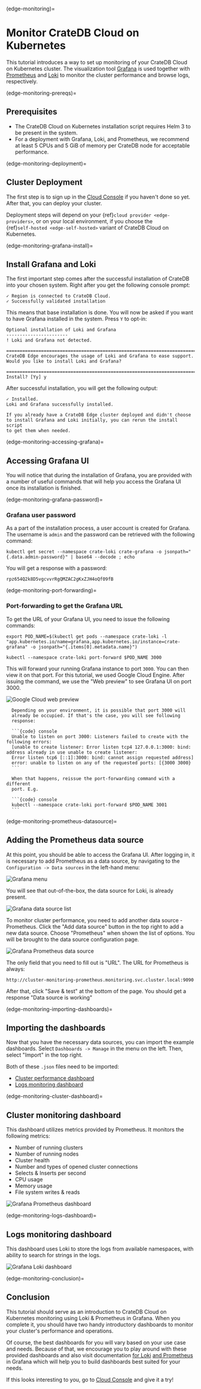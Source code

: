 (edge-monitoring)=
# Monitor CrateDB Cloud on Kubernetes 

This tutorial introduces a way to set up monitoring of your CrateDB
Cloud on Kubernetes cluster. The visualization tool 
[Grafana](https://grafana.com/) is used together with 
[Prometheus](https://grafana.com/oss/prometheus/) and
[Loki](https://grafana.com/oss/loki/) to monitor the cluster performance
and browse logs, respectively.

(edge-monitoring-prereqs)=
## Prerequisites 

*   The CrateDB Cloud on Kubernetes installation script requires Helm 3 
    to be present in the system.
*   For a deployment with Grafana, Loki, and Prometheus, we recommend at
    least 5 CPUs and 5 GiB of memory per CrateDB node for acceptable
    performance.

(edge-monitoring-deployment)=
## Cluster Deployment 

The first step is to sign up in the [Cloud
Console](https://console.cratedb.cloud/) if you haven't done so yet.
After that, you can deploy your cluster.

Deployment steps will depend on your
{ref}`cloud provider <edge-providers>`, or on
your local environment, if you choose the   
{ref}`self-hosted <edge-self-hosted>` variant of CrateDB
Cloud on Kubernetes.

(edge-monitoring-grafana-install)=
## Install Grafana and Loki 

The first important step comes after the successful installation of
CrateDB into your chosen system. Right after you get the following
console prompt:

``` console
✓ Region is connected to CrateDB Cloud.
✓ Successfully validated installation
```

This means that base installation is done. You will now be asked if you
want to have Grafana installed in the system. Press `Y` to opt-in:

``` console
Optional installation of Loki and Grafana
-----------------------
! Loki and Grafana not detected.

=============================================================================
CrateDB Edge encourages the usage of Loki and Grafana to ease support.
Would you like to install Loki and Grafana?

=============================================================================
Install? [Yy] y
```

After successful installation, you will get the following output:

``` console
✓ Installed.
Loki and Grafana successfully installed.
```

```{note}
If you already have a CrateDB Edge cluster deployed and didn't choose
to install Grafana and Loki initially, you can rerun the install script
to get them when needed.
```

(edge-monitoring-accessing-grafana)=
## Accessing Grafana UI 

You will notice that during the installation of Grafana, you are
provided with a number of useful commands that will help you access the
Grafana UI once its installation is finished.

(edge-monitoring-grafana-password)=
### Grafana user password 

As a part of the installation process, a user account is created for
Grafana. The username is `admin` and the password can be retrieved with
the following command:

``` console
kubectl get secret --namespace crate-loki crate-grafana -o jsonpath="{.data.admin-password}" | base64 --decode ; echo
```

You will get a response with a password:

``` console
rpz654Q2k8D5vgcvvrRgQMZAC2gKxZJH4oQf09fB
```

(edge-monitoring-port-forwarding)=
### Port-forwarding to get the Grafana URL 

To get the URL of your Grafana UI, you need to issue the following
commands:

``` console
export POD_NAME=$(kubectl get pods --namespace crate-loki -l "app.kubernetes.io/name=grafana,app.kubernetes.io/instance=crate-grafana" -o jsonpath="{.items[0].metadata.name}")

kubectl --namespace crate-loki port-forward $POD_NAME 3000
```

This will forward your running Grafana instance to port `3000`. You can
then view it on that port. For this tutorial, we used Google Cloud
Engine. After issuing the command, we use the "Web preview" to see
Grafana UI on port 3000.

![Google Cloud web preview](../../_assets/img/edge-monitoring-forwarding.png)

````{note}
  Depending on your environment, it is possible that port 3000 will
  already be occupied. If that's the case, you will see following
  response:

  ```{code} console
  Unable to listen on port 3000: Listeners failed to create with the following errors: 
  [unable to create listener: Error listen tcp4 127.0.0.1:3000: bind: address already in use unable to create listener: 
  Error listen tcp6 [::1]:3000: bind: cannot assign requested address]
  error: unable to listen on any of the requested ports: [{3000 3000}
  ```

  When that happens, reissue the port-forwarding command with a different
  port. E.g.

  ```{code} console
  kubectl --namespace crate-loki port-forward $POD_NAME 3001
  ```
````

(edge-monitoring-prometheus-datasource)=
## Adding the Prometheus data source 

At this point, you should be able to access the Grafana UI. After
logging in, it is necessary to add Prometheus as a data source, by
navigating to the `Configuration -> Data sources` in the left-hand menu:

![Grafana menu](../../_assets/img/edge-monitoring-grafana-menu.png)

You will see that out-of-the-box, the data source for Loki, is already
present.

![Grafana data source list](../../_assets/img/edge-monitoring-datasources-list.png)

To monitor cluster performance, you need to add another data source
-Prometheus. Click the "Add data source" button in the top right to
add a new data source. Choose "Prometheus" when shown the list of
options. You will be brought to the data source configuration page.

![Grafana Prometheus data source](../../_assets/img/edge-monitoring-prometheus-datasource.png)

The only field that you need to fill out is "URL". The URL for
Prometheus is always:

``` console
http://cluster-monitoring-prometheus.monitoring.svc.cluster.local:9090
```

After that, click "Save & test" at the bottom of the page. You should
get a response "Data source is working"

(edge-monitoring-importing-dashboards)=
## Importing the dashboards 

Now that you have the necessary data sources, you can import the example
dashboards. Select `Dashboards -> Manage` in the menu on the left. Then,
select "Import" in the top right.

Both of these `.json` files need to be imported:

-   [Cluster performance
    dashboard](https://github.com/crate/cloud-docs/raw/main/docs/_extra/cratedb-edge-cluster-dashboard.json)
-   [Logs monitoring
    dashboard](https://github.com/crate/cloud-docs/raw/main/docs/_extra/cratedb-edge-logs-dashboard.json)

(edge-monitoring-cluster-dashboard)=
## Cluster monitoring dashboard 

This dashboard utilizes metrics provided by Prometheus. It monitors the
following metrics:

-   Number of running clusters
-   Number of running nodes
-   Cluster health
-   Number and types of opened cluster connections
-   Selects & Inserts per second
-   CPU usage
-   Memory usage
-   File system writes & reads

![Grafana Prometheus dashboard](../../_assets/img/edge-monitoring-prometheus-dashboard.png)

(edge-monitoring-logs-dashboard)=
## Logs monitoring dashboard 

This dashboard uses Loki to store the logs from available namespaces,
with ability to search for strings in the logs.

![Grafana Loki dashboard](../../_assets/img/edge-monitoring-loki-dashboard.png)

(edge-monitoring-conclusion)=
## Conclusion 

This tutorial should serve as an introduction to CrateDB Cloud on Kubernetes
monitoring using Loki & Prometheus in Grafana. When you complete it, you
should have two handy introductory dashboards to monitor your cluster's
performance and operations.

Of course, the best dashboards for you will vary based on your use case
and needs. Because of that, we encourage you to play around with these
provided dashboards and also visit documentation [for
Loki](https://grafana.com/docs/loki/latest/) [and
Prometheus](https://grafana.com/docs/grafana/latest/datasources/prometheus/)
in Grafana which will help you to build dashboards best suited for your
needs.

If this looks interesting to you, go to [Cloud
Console](https://console.cratedb.cloud/) and give it a try!